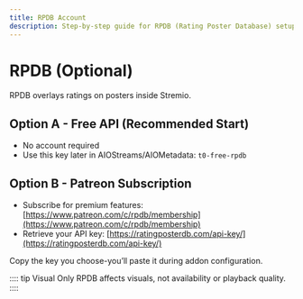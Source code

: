 ```yaml
---
title: RPDB Account
description: Step-by-step guide for RPDB (Rating Poster Database) setup
---
```


# RPDB (Optional)

RPDB overlays ratings on posters inside Stremio.

## Option A - Free API (Recommended Start)

- No account required
- Use this key later in AIOStreams/AIOMetadata: `t0-free-rpdb`

## Option B - Patreon Subscription

- Subscribe for premium features: [https://www.patreon.com/c/rpdb/membership](https://www.patreon.com/c/rpdb/membership)
- Retrieve your API key: [https://ratingposterdb.com/api-key/](https://ratingposterdb.com/api-key/)

Copy the key you choose-you’ll paste it during addon configuration.

:::: tip Visual Only
RPDB affects visuals, not availability or playback quality.
::::

